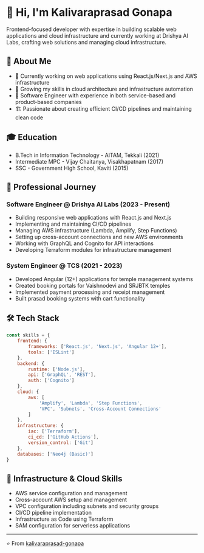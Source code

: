 # 👋 Hi, I'm Kalivaraprasad Gonapa

Frontend-focused developer with expertise in building scalable web applications and cloud infrastructure and currently working at Drishya AI Labs, crafting web solutions and managing cloud infrastructure.

## 🚀 About Me
- 🔭 Currently working on web applications using React.js/Next.js and AWS infrastructure
- 🌱 Growing my skills in cloud architecture and infrastructure automation
- 💼 Software Engineer with experience in both service-based and product-based companies
- 🏗️ Passionate about creating efficient CI/CD pipelines and maintaining clean code

## 🎓 Education
- B.Tech in Information Technology - AITAM, Tekkali (2021)
- Intermediate MPC  - Vijay Chaitanya, Visakhapatnam (2017)
- SSC - Government High School, Kaviti (2015)

## 💼 Professional Journey

### Software Engineer @ Drishya AI Labs (2023 - Present)
- Building responsive web applications with React.js and Next.js
- Implementing and maintaining CI/CD pipelines
- Managing AWS infrastructure (Lambda, Amplify, Step Functions)
- Setting up cross-account connections and new AWS environments
- Working with GraphQL and Cognito for API interactions
- Developing Terraform modules for infrastructure management

### System Engineer @ TCS (2021 - 2023)
- Developed Angular (12+) applications for temple management systems
- Created booking portals for Vaishnodevi and SRJBTK temples
- Implemented payment processing and receipt management
- Built prasad booking systems with cart functionality

## 🛠️ Tech Stack
```javascript
const skills = {
    frontend: {
        frameworks: ['React.js', 'Next.js', 'Angular 12+'],
        tools: ['ESLint']
    },
    backend: {
        runtime: ['Node.js'],
        api: ['GraphQL', 'REST'],
        auth: ['Cognito']
    },
    cloud: {
        aws: [
            'Amplify', 'Lambda', 'Step Functions',
            'VPC', 'Subnets', 'Cross-Account Connections'
        ]
    },
    infrastructure: {
        iac: ['Terraform'],
        ci_cd: ['GitHub Actions'],
        version_control: ['Git']
    },
    databases: ['Neo4j (Basic)']
}
```

## 🔗 Infrastructure & Cloud Skills
- AWS service configuration and management
- Cross-account AWS setup and management
- VPC configuration including subnets and security groups
- CI/CD pipeline implementation
- Infrastructure as Code using Terraform
- SAM configuration for serverless applications


---

⭐️ From [kalivaraprasad-gonapa](https://github.com/Streen9)
